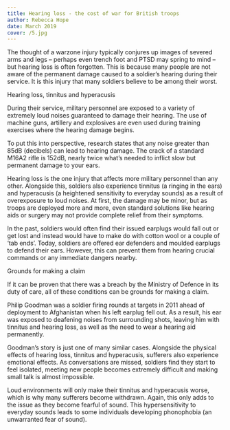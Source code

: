 ```yaml
---
title: Hearing loss - the cost of war for British troops
author: Rebecca Hope
date: March 2019
cover: /5.jpg
---
```



<!--more-->



The thought of a warzone injury typically conjures up images of severed arms and legs – perhaps even trench foot and PTSD may spring to mind – but hearing loss is often forgotten. This is because many people are not aware of the permanent damage caused to a soldier’s hearing during their service. It is this injury that many soldiers believe to be among their worst.

Hearing loss, tinnitus and hyperacusis

During their service, military personnel are exposed to a variety of extremely loud noises guaranteed to damage their hearing. The use of machine guns, artillery and explosives are even used during training exercises where the hearing damage begins.

To put this into perspective, research states that any noise greater than 85dB (decibels) can lead to hearing damage. The crack of a standard M16A2 rifle is 152dB, nearly twice what’s needed to inflict slow but permanent damage to your ears.

Hearing loss is the one injury that affects more military personnel than any other. Alongside this, soldiers also experience tinnitus (a ringing in the ears) and hyperacusis (a heightened sensitivity to everyday sounds) as a result of overexposure to loud noises. At first, the damage may be minor, but as troops are deployed more and more, even standard solutions like hearing aids or surgery may not provide complete relief from their symptoms.

In the past, soldiers would often find their issued earplugs would fall out or get lost and instead would have to make do with cotton wool or a couple of ‘tab ends’. Today, soldiers are offered ear defenders and moulded earplugs to defend their ears. However, this can prevent them from hearing crucial commands or any immediate dangers nearby.

Grounds for making a claim

If it can be proven that there was a breach by the Ministry of Defence in its duty of care, all of these conditions can be grounds for making a claim. 

Philip Goodman was a soldier firing rounds at targets in 2011 ahead of deployment to Afghanistan when his left earplug fell out. As a result, his ear was exposed to deafening noises from surrounding shots, leaving him with tinnitus and hearing loss, as well as the need to wear a hearing aid permanently.

Goodman’s story is just one of many similar cases. Alongside the physical effects of hearing loss, tinnitus and hyperacusis, sufferers also experience emotional effects. As conversations are missed, soldiers find they start to feel isolated, meeting new people becomes extremely difficult and making small talk is almost impossible. 

Loud environments will only make their tinnitus and hyperacusis worse, which is why many sufferers become withdrawn. Again, this only adds to the issue as they become fearful of sound. This hypersensitivity to everyday sounds leads to some individuals developing phonophobia (an unwarranted fear of sound).
